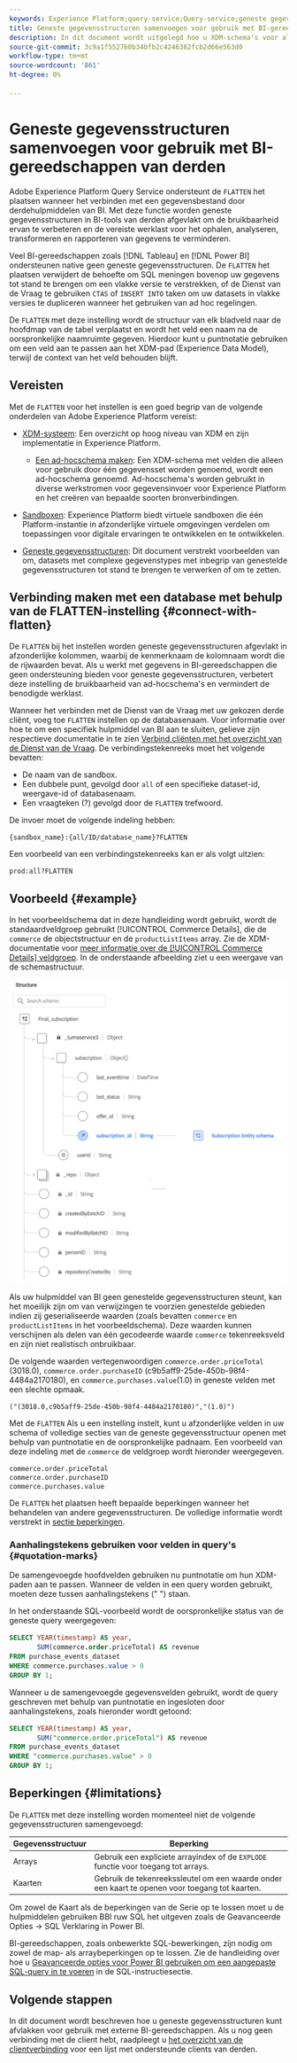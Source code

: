 ```yaml
---
keywords: Experience Platform;query-service;Query-service;geneste gegevensstructuren;geneste gegevens;afvlakken;geneste gegevens afvlakken;samenvoegen;
title: Geneste gegevensstructuren samenvoegen voor gebruik met BI-gereedschappen
description: In dit document wordt uitgelegd hoe u XDM-schema's voor alle tabellen en weergaven tijdens een sessie afvlakt wanneer u BI-gereedschappen van derden gebruikt met Query Service.
source-git-commit: 3c9a1f552760b34bfb2c4246382fcb2d66e563d0
workflow-type: tm+mt
source-wordcount: '861'
ht-degree: 0%

---
```


# Geneste gegevensstructuren samenvoegen voor gebruik met BI-gereedschappen van derden

Adobe Experience Platform Query Service ondersteunt de `FLATTEN` het plaatsen wanneer het verbinden met een gegevensbestand door derdehulpmiddelen van BI. Met deze functie worden geneste gegevensstructuren in BI-tools van derden afgevlakt om de bruikbaarheid ervan te verbeteren en de vereiste werklast voor het ophalen, analyseren, transformeren en rapporteren van gegevens te verminderen.

Veel BI-gereedschappen zoals [!DNL Tableau] en [!DNL Power BI] ondersteunen native geen geneste gegevensstructuren. De `FLATTEN` het plaatsen verwijdert de behoefte om SQL meningen bovenop uw gegevens tot stand te brengen om een vlakke versie te verstrekken, of de Dienst van de Vraag te gebruiken `CTAS` of `INSERT INTO` taken om uw datasets in vlakke versies te dupliceren wanneer het gebruiken van ad hoc regelingen.

De `FLATTEN` met deze instelling wordt de structuur van elk bladveld naar de hoofdmap van de tabel verplaatst en wordt het veld een naam na de oorspronkelijke naamruimte gegeven. Hierdoor kunt u puntnotatie gebruiken om een veld aan te passen aan het XDM-pad (Experience Data Model), terwijl de context van het veld behouden blijft.

## Vereisten

Met de `FLATTEN` voor het instellen is een goed begrip van de volgende onderdelen van Adobe Experience Platform vereist:

* [XDM-systeem](../../xdm/home.md): Een overzicht op hoog niveau van XDM en zijn implementatie in Experience Platform.

   * [Een ad-hocschema maken](../../xdm/tutorials/ad-hoc.md): Een XDM-schema met velden die alleen voor gebruik door één gegevensset worden genoemd, wordt een ad-hocschema genoemd. Ad-hocschema&#39;s worden gebruikt in diverse werkstromen voor gegevensinvoer voor Experience Platform en het creëren van bepaalde soorten bronverbindingen.

* [Sandboxen](../../sandboxes/home.md): Experience Platform biedt virtuele sandboxen die één Platform-instantie in afzonderlijke virtuele omgevingen verdelen om toepassingen voor digitale ervaringen te ontwikkelen en te ontwikkelen.

* [Geneste gegevensstructuren](./nested-data-structures.md): Dit document verstrekt voorbeelden van om, datasets met complexe gegevenstypes met inbegrip van genestelde gegevensstructuren tot stand te brengen te verwerken of om te zetten.

## Verbinding maken met een database met behulp van de FLATTEN-instelling {#connect-with-flatten}

De `FLATTEN` bij het instellen worden geneste gegevensstructuren afgevlakt in afzonderlijke kolommen, waarbij de kenmerknaam de kolomnaam wordt die de rijwaarden bevat. Als u werkt met gegevens in BI-gereedschappen die geen ondersteuning bieden voor geneste gegevensstructuren, verbetert deze instelling de bruikbaarheid van ad-hocschema&#39;s en vermindert de benodigde werklast.

Wanneer het verbinden met de Dienst van de Vraag met uw gekozen derde cliënt, voeg toe `FLATTEN` instellen op de databasenaam. Voor informatie over hoe te om een specifiek hulpmiddel van BI aan te sluiten, gelieve zijn respectieve documentatie in te zien [Verbind cliënten met het overzicht van de Dienst van de Vraag](../clients/overview.md). De verbindingstekenreeks moet het volgende bevatten:

* De naam van de sandbox.
* Een dubbele punt, gevolgd door `all` of een specifieke dataset-id, weergave-id of databasenaam.
* Een vraagteken (?) gevolgd door de `FLATTEN` trefwoord.

De invoer moet de volgende indeling hebben:

```terminal
{sandbox_name}:{all/ID/database_name}?FLATTEN
```

Een voorbeeld van een verbindingstekenreeks kan er als volgt uitzien:

```terminal
prod:all?FLATTEN
```

## Voorbeeld {#example}

In het voorbeeldschema dat in deze handleiding wordt gebruikt, wordt de standaardveldgroep gebruikt [!UICONTROL Commerce Details], die de `commerce` de objectstructuur en de `productListItems` array. Zie de XDM-documentatie voor [meer informatie over de [!UICONTROL Commerce Details] veldgroep](../../xdm/field-groups/event/commerce-details.md). In de onderstaande afbeelding ziet u een weergave van de schemastructuur.

![Een schema van de het gebiedsgroep van de Details van de Handel met inbegrip van `commerce` en `productListItems` structuren.](../images/best-practices/final-subscription-schema.png)

Als uw hulpmiddel van BI geen genestelde gegevensstructuren steunt, kan het moeilijk zijn om van verwijzingen te voorzien genestelde gebieden indien zij geserialiseerde waarden (zoals bevatten `commerce` en `productListItems` in het voorbeeldschema). Deze waarden kunnen verschijnen als delen van één gecodeerde waarde `commerce` tekenreeksveld en zijn niet realistisch onbruikbaar.

De volgende waarden vertegenwoordigen `commerce.order.priceTotal` (3018.0), `commerce.order.purchaseID` (c9b5aff9-25de-450b-98f4-4484a2170180), en `commerce.purchases.value`(1.0) in geneste velden met een slechte opmaak.

```terminal
("(3018.0,c9b5aff9-25de-450b-98f4-4484a2170180)","(1.0)")
```

Met de `FLATTEN` Als u een instelling instelt, kunt u afzonderlijke velden in uw schema of volledige secties van de geneste gegevensstructuur openen met behulp van puntnotatie en de oorspronkelijke padnaam. Een voorbeeld van deze indeling met de `commerce` de veldgroep wordt hieronder weergegeven.

```terminal
commerce.order.priceTotal
commerce.order.purchaseID
commerce.purchases.value
```

De `FLATTEN` het plaatsen heeft bepaalde beperkingen wanneer het behandelen van andere gegevensstructuren. De volledige informatie wordt verstrekt in [sectie beperkingen](#limitations).

### Aanhalingstekens gebruiken voor velden in query&#39;s {#quotation-marks}

De samengevoegde hoofdvelden gebruiken nu puntnotatie om hun XDM-paden aan te passen. Wanneer de velden in een query worden gebruikt, moeten deze tussen aanhalingstekens (&quot; &quot;) staan.

In het onderstaande SQL-voorbeeld wordt de oorspronkelijke status van de geneste query weergegeven:

```sql
SELECT YEAR(timestamp) AS year,
       SUM(commerce.order.priceTotal) AS revenue
FROM purchase_events_dataset
WHERE commerce.purchases.value > 0
GROUP BY 1;
```

Wanneer u de samengevoegde gegevensvelden gebruikt, wordt de query geschreven met behulp van puntnotatie en ingesloten door aanhalingstekens, zoals hieronder wordt getoond:

```sql
SELECT YEAR(timestamp) AS year,
       SUM("commerce.order.priceTotal") AS revenue
FROM purchase_events_dataset
WHERE "commerce.purchases.value" > 0
GROUP BY 1;
```

## Beperkingen {#limitations}

De `FLATTEN` met deze instelling worden momenteel niet de volgende gegevensstructuren samengevoegd:

| Gegevensstructuur | Beperking |
|---|---|
| Arrays | Gebruik een expliciete arrayindex of de `EXPLODE` functie voor toegang tot arrays. |
| Kaarten | Gebruik de tekenreekssleutel om een waarde onder een kaart te openen voor toegang tot kaarten. |

Om zowel de Kaart als de beperkingen van de Serie op te lossen moet u de hulpmiddelen gebruiken BBI ruw SQL het uitgeven zoals de Geavanceerde Opties -> SQL Verklaring in Power BI.

BI-gereedschappen, zoals onbewerkte SQL-bewerkingen, zijn nodig om zowel de map- als arraybeperkingen op te lossen. Zie de handleiding over hoe u [Geavanceerde opties voor Power BI gebruiken om een aangepaste SQL-query in te voeren](https://experienceleague.adobe.com/docs/experience-platform/query/clients/power-bi.html#import-tables-using-custom-sql) in de SQL-instructiesectie.

## Volgende stappen

In dit document wordt beschreven hoe u geneste gegevensstructuren kunt afvlakken voor gebruik met externe BI-gereedschappen. Als u nog geen verbinding met de client hebt, raadpleegt u [het overzicht van de clientverbinding](../clients/overview.md) voor een lijst met ondersteunde clients van derden.
